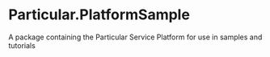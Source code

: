 # Particular.PlatformSample
A package containing the Particular Service Platform for use in samples and tutorials
